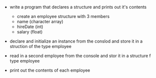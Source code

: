 * write a program that declares a structure and prints out it's contents
  * create an employee structure with 3 members
  * name (character array)
  * hireDate (int)
  * salary (float)

* declare and initialize an instance from the conslod and store it in a struction of the type employee

* read in a second employee from the console and stor it in a structure f type employee

* print out the contents of each employee
